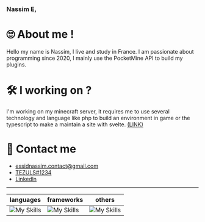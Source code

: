 ### Nassim E,

# 🙄 About me !
Hello my name is Nassim, I live and study in France. I am passionate about programming since 2020, I mainly use the PocketMine API to build my plugins.

# 🛠 I working on ?
I'm working on my minecraft server, it requires me to use several technology and language like php to build an environment in game or the typescript to make a maintain a site with svelte. [(LINK)](https://github.com/ArkaniaStudios)


# 🔗 Contact me 
- [essidnassim.contact@gmail.com](mailto:essidnassim.contact@gmail.com)
- [TEZULS#1234](https://discord.com/users/495901655133323265)
- [Linkedln](https://www.linkedin.com/in/nassim-essid-574127255/)

---
| languages  | frameworks | others  |
| -- | -- | -- |
| ![My Skills](https://skillicons.dev/icons?i=html,css,php,typescript&perline=4) | ![My Skills](https://skillicons.dev/icons?i=svelte&perline=1) | ![My Skills](https://skillicons.dev/icons?i=github,git,discord&perline=3) |
